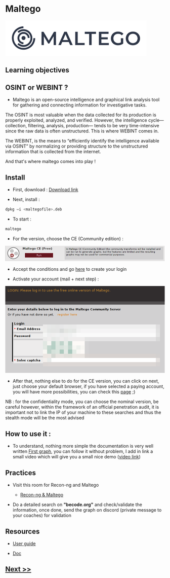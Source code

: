 # Maltego

![Maltego](./assets/maltego.png)

## Learning objectives

## OSINT or WEBINT ?

* Maltego is an open-source intelligence and graphical link analysis tool for gathering and connecting information for investigative tasks.

The OSINT is most valuable when the data collected for its production is properly exploited, analyzed, and verified. However, the intelligence cycle—collection, filtering, analysis, production— tends to be very time-intensive since the raw data is often unstructured. This is where WEBINT comes in.

The WEBINT, is the means to “efficiently identify the intelligence available via OSINT” by normalizing or providing structure to the unstructured information that is collected from the internet.

And that's where maltego comes into play !

## Install

* First, download : [Download link](https://www.maltego.com/downloads/)

* Next, install : 

```Bash
dpkg –i <maltegofile>.deb
```

* To start : 

```Bash
maltego
```

* For the version, choose the CE (Community edition) : 

![malFree](./assets/malFree.png)

* Accept the conditions and go [here](https://www.maltego.com/ce-registration/) to create your login

* Activate your account (mail + next step) : 

![malActivate](./assets/malActivate.png)

* After that, nothing else to do for the CE version, you can click on next, just choose your default browser, if you have selected a paying account, you will have more possibilities, you can check this [page](https://docs.maltego.com/support/solutions/articles/15000008715-initial-activation) ;)

NB : for the confidentiality mode, you can choose the nominal version, be careful however, within the framework of an official penetration audit, it is important not to link the IP of your machine to these searches and thus the stealth mode will be the most advised

## How to use it : 

* To understand, nothing more simple the documentation is very well written [First graph](https://docs.maltego.com/support/solutions/articles/15000008832-your-first-graph), you can follow it without problem, I add in link a small video which will give you a small nice demo ([video link](https://www.youtube.com/watch?v=TYAycw0OpWE))

## Practices

* Visit this room for Recon-ng and Maltego
    - [Recon-ng & Maltego](https://tryhackme.com/room/redteamrecon)

* Do a detailed search on **"becode.org"** and check/validate the information, once done, send the graph on discord (private message to your coaches) for validation

## Resources

* [User guide](https://docs.maltego.com/support/solutions/articles/15000041468-introduction-to-maltego-standard-transforms?utm_source=maltego-suite&utm_medium=software#overview-0-0)

* [Doc](https://docs.maltego.com/support/home)

## [Next >>](./5-osintFramework.md)